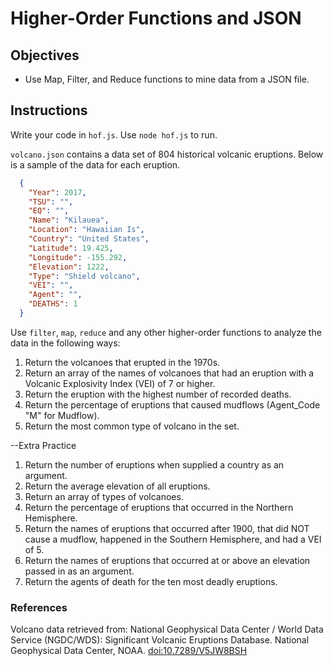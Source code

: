 # Higher-Order Functions and JSON

## Objectives

* Use Map, Filter, and Reduce functions to mine data from a JSON file.

## Instructions

Write your code in `hof.js`.
Use `node hof.js` to run.

`volcano.json` contains a data set of 804 historical volcanic eruptions.  Below is a sample of the data for each eruption.

```JSON
  {
    "Year": 2017,
    "TSU": "",
    "EQ": "",
    "Name": "Kilauea",
    "Location": "Hawaiian Is",
    "Country": "United States",
    "Latitude": 19.425,
    "Longitude": -155.292,
    "Elevation": 1222,
    "Type": "Shield volcano",
    "VEI": "",
    "Agent": "",
    "DEATHS": 1
  }
```

Use `filter`, `map`, `reduce` and any other higher-order functions to analyze the data in the following ways:

1. Return the volcanoes that erupted in the 1970s.
2. Return an array of the names of volcanoes that had an eruption with a Volcanic Explosivity Index (VEI) of 7 or higher.
3. Return the eruption with the highest number of recorded deaths.
4. Return the percentage of eruptions that caused mudflows (Agent_Code "M" for Mudflow).
5. Return the most common type of volcano in the set.

--Extra Practice
1. Return the number of eruptions when supplied a country as an argument.
2. Return the average elevation of all eruptions.
3. Return an array of types of volcanoes.
4. Return the percentage of eruptions that occurred in the Northern Hemisphere.
5. Return the names of eruptions that occurred after 1900, that did NOT cause a mudflow, happened in the Southern Hemisphere, and had a VEI of 5.
6. Return the names of eruptions that occurred at or above an elevation passed in as an argument.
7. Return the agents of death for the ten most deadly eruptions.


### References

Volcano data retrieved from: National Geophysical Data Center / World Data Service (NGDC/WDS): Significant Volcanic Eruptions Database. National Geophysical Data Center, NOAA. [doi:10.7289/V5JW8BSH](https://data.nodc.noaa.gov/cgi-bin/iso?id=gov.noaa.ngdc.mgg.hazards:G10147)

